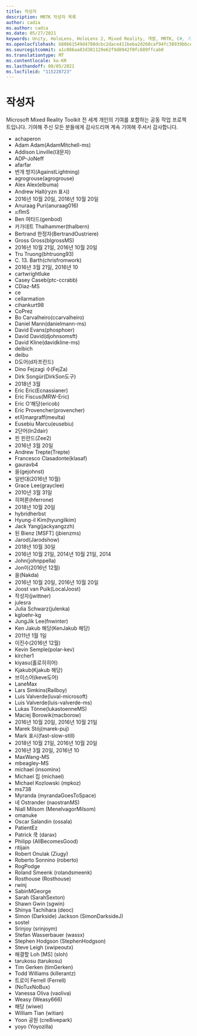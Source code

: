 ```yaml
---
title: 작성자
description: MRTK 작성자 목록
author: cadia
ms.author: cadia
ms.date: 05/27/2021
keywords: Unity, HoloLens, HoloLens 2, Mixed Reality, 개발, MRTK, C#, 기여자, Community
ms.openlocfilehash: b80b61549d4780dcbc2dace411beba2d268caf94fc38939bbce39eadffc8077c
ms.sourcegitcommit: a1c086aa83d381129e62f9d8942f0fc889ffcab0
ms.translationtype: MT
ms.contentlocale: ko-KR
ms.lasthandoff: 08/05/2021
ms.locfileid: "115228723"
---
```

# <a name="authors"></a>작성자

Microsoft Mixed Reality Toolkit 전 세계 개인의 기여를 포함하는 공동 작업 프로젝트입니다. 기여해 주신 모든 분들에게 감사드리며 계속 기여해 주셔서 감사합니다.

- achaperon
- Adam Adam(AdamMitchell-ms)
- Addison Linville(대문자)
- ADP-JoNeff
- afarfar
- 번개 방지(AgainstLightning)
- agrogrouse(agrogrouse)
- Alex Alex(elbuma)
- Andrew Hall(ryzn 표시)
- 2016년 10월 20일, 2016년 10월 20일
- Anuraag Puri(anuraag016)
- ಖflmS
- Ben 여타드(genbod)
- 카가데트 Thalhammer(thalbern)
- Bertrand 한정자(BertrandOustriere)
- Gross Gross(blgrossMS)
- 2016년 10월 21일, 2016년 10월 20일
- Tru Truong(bhtruong93)
- C. 13. Barth(chrisfromwork)
- 2016년 3월 21일, 2016년 10
- cartwrightluke
- Casey Caseb(ptc-ccrabb)
- CDiaz-MS
- ce
- cellarmation
- cihankurt98
- CoPrez
- Bo Carvalheiro(ccarvalheiro)
- Daniel Mann(danielmann-ms)
- David Evans(phosphoer)
- David David(djohnsomsft)
- David Kline(davidkline-ms)
- deibich
- deibu
- D도어(d자프린드)
- Dino Fejzagi 수(FejZa)
- Dirk Songür(DirkSon도구)
- 2018년 3월
- Eric Eric(Ecnassianer)
- Eric Fiscus(MRW-Eric)
- Eric O'해당(ericob)
- Eric Provencher(provencher)
- et지margraff(meulta)
- Eusebiu Marcu(eusebiu)
- 2단어(In2dair)
- 핀 핀란드(Zee2)
- 2016년 3월 20일
- Andrew Trepte(Trepte)
- Francesco Clasadonte(klasaf)
- gauravb4
- 을(gejohnst)
- 일반대(2016년 10월)
- Grace Lee(grayclee)
- 2010년 3월 31일
- 히퍼론(hferrone)
- 2018년 10월 20일
- hybridherbst
- Hyung-il Kim(hyungilkim)
- Jack Yang(jackyangzzh)
- 된 Bienz [MSFT] (jbienzms)
- Jarod(Jarodshow)
- 2018년 10월 30일
- 2016년 10월 21일, 2014년 10월 21일, 2014
- John(johnppella)
- Jon이(2016년 12월)
- 을(Nakda)
- 2016년 10월 20일, 2016년 10월 20일
- Joost van Puik(LocalJoost)
- 작성자(jwittner)
- julesra
- Julia Schwarz(julenka)
- kgloehr-kg
- JungJik Lee(fnwinter)
- Ken Jakub 해당(KenJakub 해당)
- 2011년 1월 1일
- 이진수(2016년 12월)
- Kevin Semple(polar-kev)
- kircher1
- kiyasu(홀로히히어)
- Kjakub(Kjakub 해당)
- 브이스어(keve도어)
- LaneMax
- Lars Simkins(Railboy)
- Luis Valverde(luval-microsoft)
- Luis Valverde(luis-valverde-ms)
- Lukas Tönne(lukastoenneMS)
- Maciej Borowik(macborow)
- 2016년 10월 20일, 2016년 10월 21일
- Marek Stój(marek-puj)
- Mark 표시(fast-slow-still)
- 2018년 10월 21일, 2016년 10월 20일
- 2016년 3월 20일, 2016년 10
- MaxWang-MS
- mbeagley-MS
- michael (insominx)
- Michael 집 (michael)
- Michael Kozlowski (mpkoz)
- ms738
- Myranda (myrandaGoesToSpace)
- 네 Ostrander (naostranMS)
- Niall Milsom (MenelvagorMilsom)
- omanuke
- Oscar Salandin (ossala)
- PatientEz
- Patrick 쿡 (darax)
- Philipp (AllBecomesGood)
- ritijain
- Robert Onulak (Ziugy)
- Roberto Sonnino (roberto)
- RogPodge
- Roland Smeenk (rolandsmeenk)
- Rosthouse (Rosthouse)
- rwinj
- SabinMGeorge
- Sarah (SarahSexton)
- Shawn Gwin (sgwin)
- Shinya Tachihara (deoc)
- Simon (Darkside) Jackson (SimonDarksideJ)
- sostel
- Srinjoy (srinjoym)
- Stefan Wasserbauer (wassx)
- Stephen Hodgson (StephenHodgson)
- Steve Leigh (xwipeoutx)
- 해결할 Loh [MS] (sloh)
- tarukosu (tarukosu)
- Tim Gerken (timGerken)
- Todd Williams (killerantz)
- 트로이 Ferrell (Ferrell)
- (NoTuxNoBux)
- Vanessa Oliva (vaoliva)
- Weasy (Weasy666)
- 해당 (wiwei)
- William Tian (witian)
- Yoon 공원 (cre8ivepark)
- yoyo (Yoyozilla)
